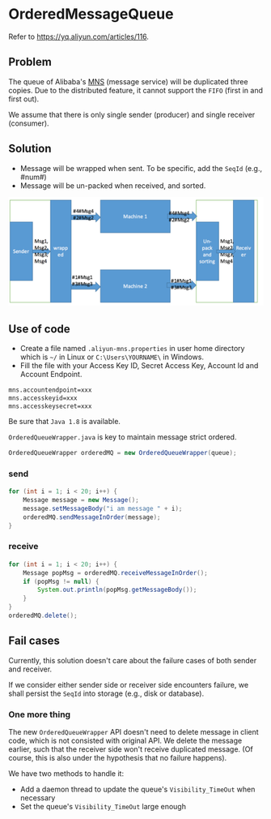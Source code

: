 # OrderedMessageQueue
Refer to https://yq.aliyun.com/articles/116.
## Problem
The queue of Alibaba's [MNS](https://help.aliyun.com/document_detail/27414.html) (message service) will be duplicated three copies. Due to the distributed feature, it cannot support the `FIFO` (first in and first out).

We assume that there is only single sender (producer) and single receiver (consumer).

## Solution
- Message will be wrapped when sent. To be specific, add the `SeqId` (e.g., #num#)
- Message will be un-packed when received, and sorted.

![solution](solution.png)

## Use of code
- Create a file named `.aliyun-mns.properties` in user home directory which is `~/` in Linux or `C:\Users\YOURNAME\` in Windows.
- Fill the file with your Access Key ID, Secret Access Key, Account Id and Account Endpoint.

```
mns.accountendpoint=xxx
mns.accesskeyid=xxx
mns.accesskeysecret=xxx
```
Be sure that `Java 1.8` is available.

`OrderedQueueWrapper.java` is key to maintain message strict ordered.

```java
OrderedQueueWrapper orderedMQ = new OrderedQueueWrapper(queue);
```
### send
```java
for (int i = 1; i < 20; i++) {
    Message message = new Message();
    message.setMessageBody("i am message " + i);
    orderedMQ.sendMessageInOrder(message);
}
```
### receive
```java
for (int i = 1; i < 20; i++) {
    Message popMsg = orderedMQ.receiveMessageInOrder();
    if (popMsg != null) {
        System.out.println(popMsg.getMessageBody());
    }
}
orderedMQ.delete();
```

## Fail cases
Currently, this solution doesn't care about the failure cases of both sender and receiver.

If we consider either sender side or receiver side encounters failure, we shall persist the `SeqId` into storage (e.g., disk or database).

### One more thing
The new `OrderedQueueWrapper` API doesn't need to delete message in client code, which is not consisted with original API. We delete the message earlier, such that the receiver side won't receive duplicated message. (Of course, this is also under the hypothesis that no failure happens).

We have two methods to handle it:
- Add a daemon thread to update the queue's `Visibility_TimeOut` when necessary
- Set the queue's `Visibility_TimeOut` large enough
